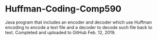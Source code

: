 # Huffman-Coding-Comp590
Java program that includes an encoder and decoder which use Huffman encoding to encode a text file and a decoder to decode such file back to text.
Completed and uploaded to GitHub Feb. 12, 2019.
